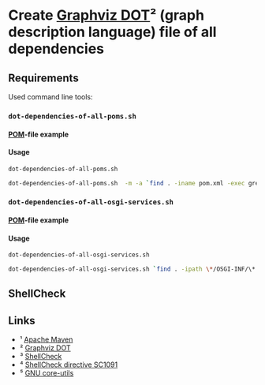 # Create [Graphviz DOT][graphviz-dot]² (graph description language) file of all dependencies

## Requirements

Used command line tools:

### `dot-dependencies-of-all-poms.sh`

#### [POM][maven-pom]-file example

#### Usage

```bash
dot-dependencies-of-all-poms.sh
```

```bash
dot-dependencies-of-all-poms.sh  -m -a `find . -iname pom.xml -exec grep -H -v "<modules>" {} \; | grep -v target | cut -d':' -f1 | sort | uniq`
```

### `dot-dependencies-of-all-osgi-services.sh`

#### [POM][maven-pom]-file example

#### Usage

```bash
dot-dependencies-of-all-osgi-services.sh
```

```bash
dot-dependencies-of-all-osgi-services.sh `find . -ipath \*/OSGI-INF/\*.xml -exec grep -wl "http://www.osgi.org/xmlns/scr/v1" {} \;`
```

## ShellCheck

## Links

* ¹ [Apache Maven][maven]
* ² [Graphviz DOT][graphviz-dot]
* ³ [ShellCheck][shellcheck]
* ⁴ [ShellCheck directive SC1091][SC1091]
* ⁵ [GNU core-utils][core-utils]

[maven]:https://maven.apache.org
[p2-maven-plugin]:https://github.com/reficio/p2-maven-plugin
[shellcheck]:https://www.shellcheck.net
[SC1091]:https://github.com/koalaman/shellcheck/wiki/SC1091
[maven-pom]:https://maven.apache.org/pom.html#What_is_the_POM
[xml-coreutils]:http://xml-coreutils.sourceforge.net/introduction.html
[core-utils]:https://www.gnu.org/software/coreutils/manual/coreutils.html
[xmlstarlet]:http://xmlstar.sourceforge.net/
[graphviz-dot]:https://graphviz.gitlab.io/_pages/doc/info/lang.html

